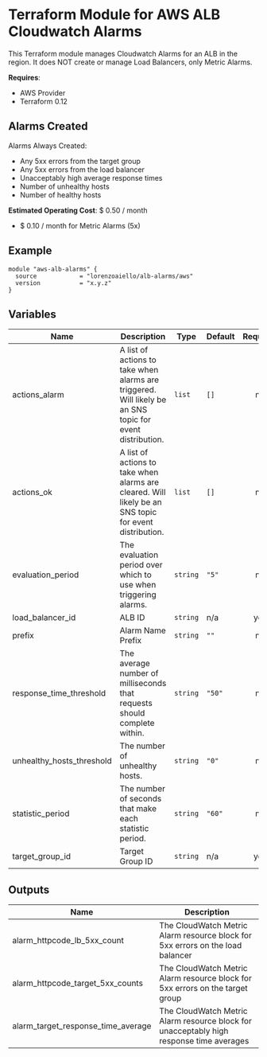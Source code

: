 # Terraform Module for AWS ALB Cloudwatch Alarms

This Terraform module manages Cloudwatch Alarms for an ALB in the region. It does NOT create or manage Load Balancers, only Metric Alarms.

**Requires**:
- AWS Provider
- Terraform 0.12

## Alarms Created

Alarms Always Created:
- Any 5xx errors from the target group
- Any 5xx errors from the load balancer
- Unacceptably high average response times
- Number of unhealthy hosts
- Number of healthy hosts

**Estimated Operating Cost**: $ 0.50 / month

- $ 0.10 / month for Metric Alarms (5x)

## Example

```hcl-terraform
module "aws-alb-alarms" {
  source            = "lorenzoaiello/alb-alarms/aws"
  version           = "x.y.z"
}

```

## Variables

| Name | Description | Type | Default | Required |
|------|-------------|------|---------|:-----:|
| actions\_alarm | A list of actions to take when alarms are triggered. Will likely be an SNS topic for event distribution. | `list` | `[]` | no |
| actions\_ok | A list of actions to take when alarms are cleared. Will likely be an SNS topic for event distribution. | `list` | `[]` | no |
| evaluation\_period | The evaluation period over which to use when triggering alarms. | `string` | `"5"` | no |
| load\_balancer\_id | ALB ID | `string` | n/a | yes |
| prefix | Alarm Name Prefix | `string` | `""` | no |
| response\_time\_threshold | The average number of milliseconds that requests should complete within. | `string` | `"50"` | no |
| unhealthy\_hosts\_threshold | The number of unhealthy hosts. | `string` | `"0"` | no |
| statistic\_period | The number of seconds that make each statistic period. | `string` | `"60"` | no |
| target\_group\_id | Target Group ID | `string` | n/a | yes |

## Outputs

| Name | Description |
|------|-------------|
| alarm\_httpcode\_lb\_5xx\_count | The CloudWatch Metric Alarm resource block for 5xx errors on the load balancer |
| alarm\_httpcode\_target\_5xx\_counts | The CloudWatch Metric Alarm resource block for 5xx errors on the target group |
| alarm\_target\_response\_time\_average | The CloudWatch Metric Alarm resource block for unacceptably high response time averages |
